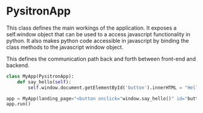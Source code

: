 # PysitronApp

This class defines the main workings of the application.
It exposes a self.window object that can be used to a access javascript functionality in python.
It also makes python code accessible in javascript by binding the class methods to the javascript window object.

This defines the communication path back and forth between front-end and backend.

```Python
class MyApp(PysitronApp):
    def say_hello(self):
        self.window.document.getElementById('button').innerHTML = "Hello world!"

app = MyApp(landing_page="<button onclick="window.say_hello()" id="button">Click me to change text!</button>")
app.run()
```